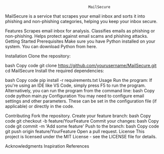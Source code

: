                                           MailSecure

MailSecure is a service that scrapes your email inbox and sorts it into phishing and non-phishing categories, helping you keep your inbox secure.

Features
Scrapes email inbox for analysis.
Classifies emails as phishing or non-phishing.
Helps protect against email scams and phishing attacks.
Getting Started
Prerequisites
Make sure you have Python installed on your system. You can download Python from here.

Installation
Clone the repository:

bash
Copy code
git clone https://github.com/yourusername/MailSecure.git
cd MailSecure
Install the required dependencies:

bash
Copy code
pip install -r requirements.txt
Usage
Run the program:
If you're using an IDE like VS Code, simply press F5 to run the program.
Alternatively, you can run the program from the command line:
bash
Copy code
python main.py
Configuration
You may need to configure email settings and other parameters. These can be set in the configuration file (if applicable) or directly in the code.

Contributing
Fork the repository.
Create your feature branch:
bash
Copy code
git checkout -b feature/YourFeature
Commit your changes:
bash
Copy code
git commit -m 'Add some feature'
Push to the branch:
bash
Copy code
git push origin feature/YourFeature
Open a pull request.
License
This project is licensed under the MIT License - see the LICENSE file for details.

Acknowledgments
Inspiration
References

